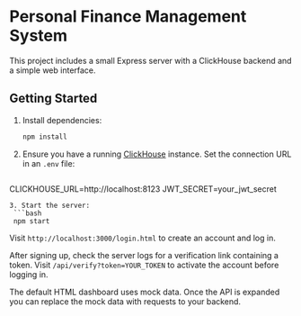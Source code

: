 # Personal Finance Management System

This project includes a small Express server with a ClickHouse backend and a simple web interface.

## Getting Started

1. Install dependencies:
   ```bash
   npm install
   ```
2. Ensure you have a running [ClickHouse](https://clickhouse.com/) instance. Set the connection URL in an `.env` file:
   ```env
  CLICKHOUSE_URL=http://localhost:8123
  JWT_SECRET=your_jwt_secret
  ```
3. Start the server:
   ```bash
   npm start
   ```

Visit `http://localhost:3000/login.html` to create an account and log in.

After signing up, check the server logs for a verification link containing a token.
Visit `/api/verify?token=YOUR_TOKEN` to activate the account before logging in.

The default HTML dashboard uses mock data. Once the API is expanded you can replace the mock data with requests to your backend.
